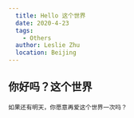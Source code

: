 ```yaml
---
  title: Hello 这个世界
  date: 2020-4-23
  tags:
    - Others
  author: Leslie Zhu
  location: Beijing
---
```


## 你好吗？这个世界
    如果还有明天，你愿意再爱这个世界一次吗？

   
 